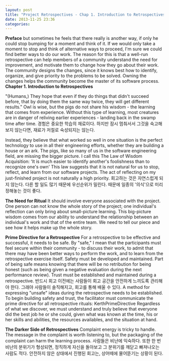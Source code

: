 ```yaml
---
layout: post
title: "Project Retrospectives - Chap 1. Introduction to Retrospectives"
date: 2013-11-25 23:36
categories: 
---
```


**Preface**
but sometimes he feels that there really is another way, if only he could stop bumping for a moment and think of it.
If we would only take a moment to stop and think of alternative ways to proceed, I'm sure we could find better ways to do our work.
The reason for this is that a well-run retrospective can help members of a community understand the need for improvement, and motivate them to change how they go about their work. The community designs the changes, since it knows best how to identify, organize, and give priority to the problems to be solved. Owning the changes helps the community become the master of its software process.
**Chapter 1. Introduction to Retrospectives**

"(Humans,) They hope that even if they do things that didn't succeed before, that by doing them the same way twice, they will get different results."
Owl is wise, but the pigs do not share his wisdom - the learning that comes from experience. Without this type of learning, most creatures are in danger of reliving earlier experiences - landing back in the swamp time after time.
경험은 중요한 학습의 재료이다. 하지만 잠시 멈춰서서 그것을 숙고해보지 않는다면, 재료가 저절로 숙성되지는 않는다.

Instead, they believe that what worked so well in one situation is the perfect technology to use in all their engineering efforts, whether they are building a house or an ark.
The pigs, like so many of us in the software engineering field, are missing the bigger picture.
I call this The Law of Wisdom Acquisition: 'It is much easier to identify another's foolishness than to recognize one's own'
This law suggests that it is not natural for us to stop, reflect, and learn from our software projects.
The act of reflecting on my just-finished project is not naturally a high priority.
회고하는 것은 자연스럽게 되지 않는다. 다른 할 일도 많기 때문에 우선순위가 밀린다. 때문에 일종의 '의식'으로 미리 정해놓는 것이 좋다.

**The Need for Ritual**
It should involve everyone associated with the project. One person can not know the whole story of the project; one individual's reflection can only bring about small-picture learning.
This big-picture wisdom comes from our ability to understand the relationship between an individual's work and that of the entire team. We need to tell our piece and see how it helps make up the whole story.

**Prime Directive for a Retrospective**
For a retrospective to be effective and successful, it needs to be safe. By "safe," I mean that the participants must feel secure within their community - to discuss their work, to admit that there may have been better ways to perform the work, and to learn from the retrospective exercise itself. Safety must be developed and maintained.
Part of being safe means knowing that there will be no retribution for being honest (such as being given a negative evaluation during the next performance review). Trust must be established and maintained during a retrospective.
반드시 회고 이전에는 사람들이 회고 공간을 안전하게 느끼도록 관리해야 한다. 그래야 사람들이 솔직해지고, 회고를 통해 배울 수 있다.
A method for expressing "unsafe" ideas during the retrospective needs to be established. To begin building safety and trust, the facilitator must communicate the prime directive for all retrospective rituals: KerthPrimeDirective
Regardless of what we discover, we must understand and truly believe that everyone did the best job he or she could, given what was known at the time, his or her skills and abilities, the resources availables, and the situation at hand.

**The Darker Side of Retrospectives**
Complaint energy is tricky to handle. The message in the complaint is worth listening to, but the packaging of the complaint can harm the learning process.
사람들은 비난에 익숙하다. 또한 한 번 비난의 분위기가 형성되면, 정직하게 자신을 돌아보고 그 분위기를 깨닫고 빠져나오는 사람도 적다. 안전하지 않은 상태에서 진행된 회고는, 상어떼에 물어뜯기는 상황이 된다.
       
